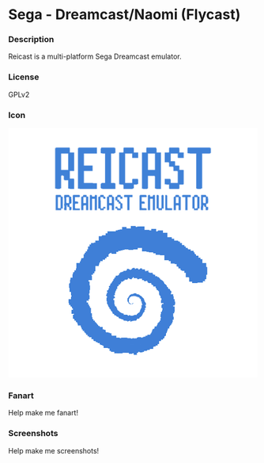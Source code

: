 # Sega - Dreamcast/Naomi (Flycast)

### Description

Reicast is a multi-platform Sega Dreamcast emulator.

### License

GPLv2

### Icon

![Sega - Dreamcast/Naomi (Flycast) icon](game.libretro.reicast/resources/icon.png)

### Fanart

Help make me fanart!

### Screenshots

Help make me screenshots!
